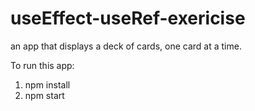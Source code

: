 # useEffect-useRef-exericise
an app that displays a deck of cards, one card at a time.

To run this app:
1. npm install
2. npm start
